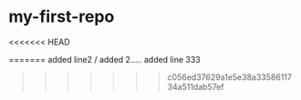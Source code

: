 # my-first-repo
<<<<<<< HEAD

=======
added line2 /  added 2.....
added line 333
>>>>>>> c056ed37629a1e5e38a3358611734a511dab57ef
